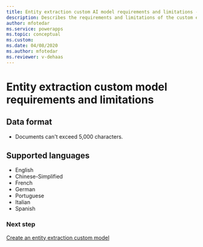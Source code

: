 ```yaml
---
title: Entity extraction custom AI model requirements and limitations - AI Builder | Microsoft Docs
description: Describes the requirements and limitations of the custom entity extraction AI model in AI Builder.
author: mfotedar
ms.service: powerapps
ms.topic: conceptual
ms.custom: 
ms.date: 04/08/2020
ms.author: mfotedar
ms.reviewer: v-dehaas
---
```


# Entity extraction custom model requirements and limitations

## Data format 
- Documents can't exceed 5,000 characters.

## Supported languages

- English
- Chinese-Simplified
- French
- German
- Portuguese
- Italian
- Spanish

### Next step

[Create an entity extraction custom model](entity-extraction-create.md)
